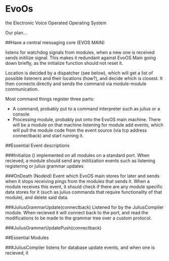 # EvoOs
the Electronic Voice Operated Operating System

Our plan...

##Have a central messaging core (EVOS MAIN)
     
listens for watchdog signals from modules, when a new one is received
sends initilize signal. This makes it redundant against EvoOS Main
going down briefly, as the initialize function should not reset it.

Location is decided by a dispatcher (see below), which will get a list
of possible listeners and their locations (how?), and decide which is
closest.  It then connects directly and sends the command via
module-module communication.

Most command things register three parts:
 - A command, probably put to a command interpreter such as julius or
 a console
 - Processing module, probably put onto the EvoOS main machine. There
 will be a module on that machine listening for module add events,
 which will pull the module code from the event source (via tcp
 address connectback) and start running it.



##Essential Event descriptions


###Initialize ()
    implemented on all modules on a standard port.  When recieved, a
    module should send any initilization events such as listening
    registering or julius grammar updates

###OnDeath (Nodeid)
   Event which EvoOS main stores for later and sends when it stops
   receiving pings from the modules that sends it. When a module
   receives this event, it should check if there are any module
   specific data stores for it (such as julius commands that require
   functionality of that module), and delete said data.

###JuliusGrammarUpdate(connectback)
   Listened for by the JuliusCompiler module. When recieved it will
   connect back to the port, and read the modifications to be made to
   the grammar tree over a custom protocol.

###JuliusGrammerUpdatePush(connectback)


##Essential Modules

###JuliusCompiler
   listens for database update events, and when one is recieved, it
